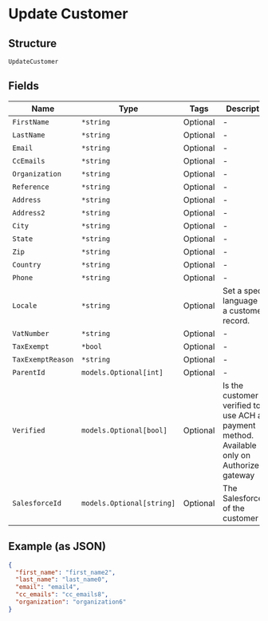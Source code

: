 
# Update Customer

## Structure

`UpdateCustomer`

## Fields

| Name | Type | Tags | Description |
|  --- | --- | --- | --- |
| `FirstName` | `*string` | Optional | - |
| `LastName` | `*string` | Optional | - |
| `Email` | `*string` | Optional | - |
| `CcEmails` | `*string` | Optional | - |
| `Organization` | `*string` | Optional | - |
| `Reference` | `*string` | Optional | - |
| `Address` | `*string` | Optional | - |
| `Address2` | `*string` | Optional | - |
| `City` | `*string` | Optional | - |
| `State` | `*string` | Optional | - |
| `Zip` | `*string` | Optional | - |
| `Country` | `*string` | Optional | - |
| `Phone` | `*string` | Optional | - |
| `Locale` | `*string` | Optional | Set a specific language on a customer record. |
| `VatNumber` | `*string` | Optional | - |
| `TaxExempt` | `*bool` | Optional | - |
| `TaxExemptReason` | `*string` | Optional | - |
| `ParentId` | `models.Optional[int]` | Optional | - |
| `Verified` | `models.Optional[bool]` | Optional | Is the customer verified to use ACH as a payment method. Available only on Authorize.Net gateway |
| `SalesforceId` | `models.Optional[string]` | Optional | The Salesforce ID of the customer |

## Example (as JSON)

```json
{
  "first_name": "first_name2",
  "last_name": "last_name0",
  "email": "email4",
  "cc_emails": "cc_emails8",
  "organization": "organization6"
}
```


